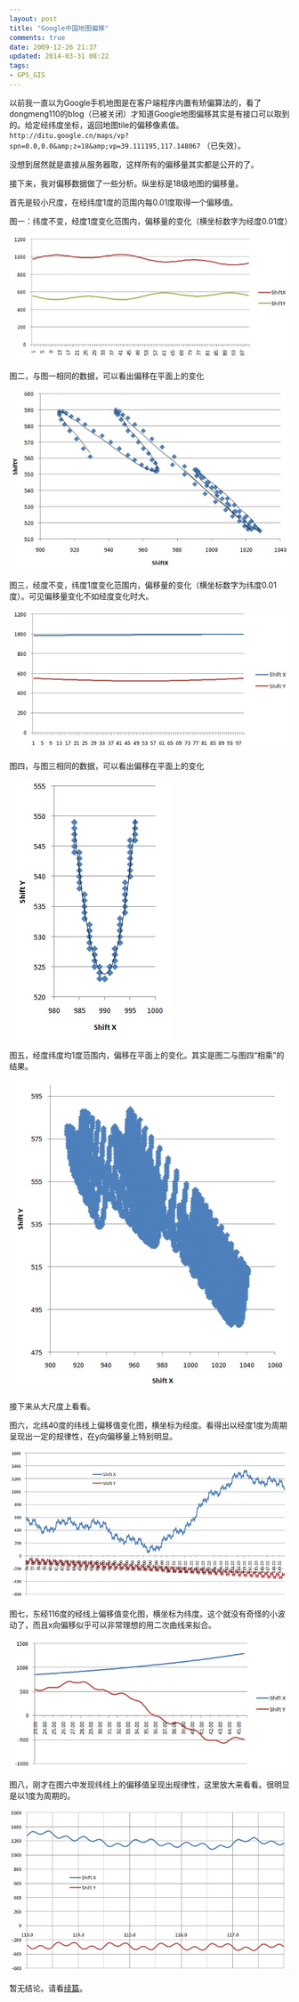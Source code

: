 ```yaml
---
layout: post
title: "Google中国地图偏移"
comments: true
date: 2009-12-26 21:37
updated: 2014-03-31 08:22
tags:
- GPS_GIS
---
```

以前我一直以为Google手机地图是在客户端程序内置有矫偏算法的，看了dongmeng110的blog（已被关闭）才知道Google地图偏移其实是有接口可以取到的。给定经纬度坐标，返回地图tile的偏移像素值。
`http://ditu.google.cn/maps/vp?spn=0.0,0.0&amp;z=18&amp;vp=39.111195,117.148067` （已失效）。

没想到居然就是直接从服务器取，这样所有的偏移量其实都是公开的了。

接下来，我对偏移数据做了一些分析。纵坐标是18级地图的偏移量。

首先是较小尺度，在经纬度1度的范围内每0.01度取得一个偏移值。

图一：纬度不变，经度1度变化范围内，偏移量的变化（横坐标数字为经度0.01度）

![](/attachments/2009/12/4382500790_05a7a3af13_o.jpg)

图二，与图一相同的数据，可以看出偏移在平面上的变化

![](/attachments/2009/12/4382501234_2a060a3355_o.jpg)

图三，经度不变，纬度1度变化范围内，偏移量的变化（横坐标数字为纬度0.01度）。可见偏移量变化不如经度变化时大。

![](/attachments/2009/12/4382501616_0902aeee3e_o.jpg)

图四，与图三相同的数据，可以看出偏移在平面上的变化

![](/attachments/2009/12/4382501968_d960178154_o.jpg)

图五，经度纬度均1度范围内，偏移在平面上的变化。其实是图二与图四&ldquo;相乘&rdquo;的结果。

![](/attachments/2009/12/4381741057_b10a5de8ca_o.jpg)

接下来从大尺度上看看。

图六，北纬40度的纬线上偏移值变化图，横坐标为经度。看得出以经度1度为周期呈现出一定的规律性，在y向偏移量上特别明显。

![](/attachments/2009/12/4382499286_a837b8022d_o.jpg)

图七，东经116度的经线上偏移值变化图，横坐标为纬度。这个就没有奇怪的小波动了，而且x向偏移似乎可以非常理想的用二次曲线来拟合。

![](/attachments/2009/12/4381742115_a15b5e01c5_o.jpg)

图八，刚才在图六中发现纬线上的偏移值呈现出规律性，这里放大来看看。很明显是以1度为周期的。

![](/attachments/2009/12/4382498276_2952ffa74c_o.jpg)

暂无结论。请看[续篇](/2009/12/27/Google-China-Map-offset-2/)。

